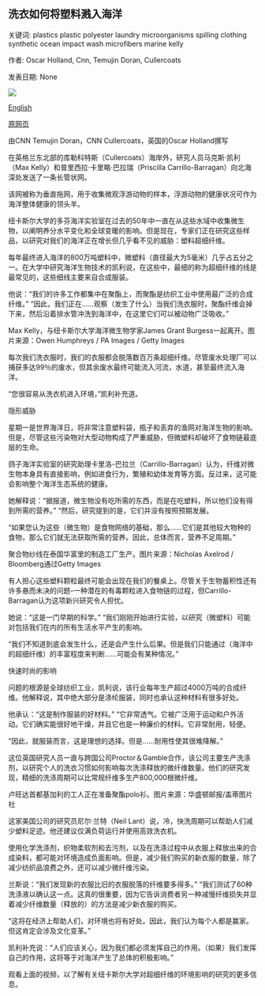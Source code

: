 ## 洗衣如何将塑料溅入海洋

关键词: plastics plastic polyester laundry microorganisms spilling clothing synthetic ocean impact wash microfibers marine kelly

作者: Oscar Holland, Cnn, Temujin Doran, Cullercoats

发表日期: None

![](https://cdn.cnn.com/cnnnext/dam/assets/200605180505-newcastle-marine-biologists-restricted-super-tease.jpg)

[English](How%20laundry%20is%20spilling%20plastics%20into%20the%20ocean.md)

[原网页](https://edition.cnn.com/style/article/laundry-plastics-microfibers-world-oceans-day/index.html)

由CNN Temujin Doran，CNN Cullercoats，英国的Oscar Holland撰写

在英格兰东北部的库勒科特斯（Cullercoats）海岸外，研究人员马克斯·凯利（Max Kelly）和普里西拉·卡里略·巴拉瑞（Priscilla Carrillo-Barragan）向北海深处发送了一条长管状网。

该网被称为垂直拖网，用于收集微观浮游动物的样本，浮游动物的健康状况可作为海洋整体健康的领头羊。

纽卡斯尔大学的多芬海洋实验室在过去的50年中一直在从这些水域中收集微生物，以阐明养分水平变化和全球变暖的影响。但是现在，专家们正在研究这些样品，以研究对我们的海洋正在增长但几乎看不见的威胁：塑料超细纤维。

每年最终进入海洋的800万吨塑料中，微塑料（直径最大为5毫米）几乎占五分之一。在大学中研究海洋生物技术的凯利说，在这些中，最细的称为超细纤维的线是最常见的，这些细线主要来自合成服装。

他说：“我们的许多工作都集中在聚酯上，而聚酯是纺织工业中使用最广泛的合成纤维。” “因此，我们正在……观察（发生了什么）当我们洗衣服时，聚酯纤维会掉下来，然后沿着排水管冲洗到海洋中，在这里它们可以被动物广泛吸收。”

Max Kelly，与纽卡斯尔大学海洋微生物学家James Grant Burgess一起离开。图片来源：Owen Humphreys / PA Images / Getty Images

每次我们洗衣服时，我们的衣服都会脱落数百万条超细纤维。尽管废水处理厂可以捕获多达99％的废水，但其余废水最终可能流入河流，水道，甚至最终流入海洋。

“您很容易从洗衣机进入环境，”凯利补充道。

隐形威胁

星期一是世界海洋日，将非常注意塑料袋，瓶子和丢弃的渔网对海洋生物的影响。但是，尽管这些污染物对大型动物构成了严重威胁，但微塑料却破坏了食物链最底层的生命。

鸽子海洋实验室的研究助理卡里洛-巴拉兰（Carrillo-Barragan）认为，纤维对微生物本身具有直接影响，例如进食行为，繁殖和幼体发育等方面。反过来，这可能会影响整个海洋生态系统的健康。

她解释说：“据报道，微生物没有吃所需的东西，而是在吃塑料，所以他们没有得到所需的营养。” “然后，研究提到的是，它们并没有按照预期发展。

“如果您认为这些（微生物）是食物网络的基础，那么……它们是其他较大物种的食物，那么它们就无法获取所需的营养。因此，总体而言，营养不足周期。”

聚合物纱线在泰国华富里的制造工厂生产。图片来源：Nicholas Axelrod / Bloomberg通过Getty Images

有人担心这些塑料颗粒最终可能会出现在我们的餐桌上。尽管关于生物蓄积性还有许多悬而未决的问题-一种潜在的有毒颗粒进入食物链的过程，但Carrillo-Barragan认为这项新兴研究令人担忧。

她说：“这是一门早期的科学。” “我们刚刚开始进行实验，以研究（微塑料）可能对包括我们在内的所有生活水平产生的影响。

“我们不知道到底会发生什么，还是会产生什么后果。但是我们只能通过（海洋中的超细纤维）的丰富程度来判断……可能会有某种情况。”

快速时尚的影响

问题的根源是全球纺织工业，凯利说，该行业每年生产超过4000万吨的合成纤维。他解释说，其中绝大部分是涤纶服装，同时也承认这种材料有很多好处。

他承认：“这是制作服装的好材料。” “它非常透气。它被广泛用于运动和户外活动。它们确实能很好地干燥，并且它也是一种廉价的材料。它非常耐用，轻便。

“因此，就服装而言，这是理想的选择。但是……耐用性使其很难降解。”

这位英国研究人员一直与跨国公司Proctor＆Gamble合作，该公司主要生产洗涤剂，以研究个人的洗衣习惯如何影响每次洗涤释放的微纤维数量。他们的研究发现，精细的洗涤周期可以比常规纤维多生产800,000根微纤维。

卢旺达首都基加利的工人正在准备聚酯polo衫。图片来源：华盛顿邮报/盖蒂图片社

这家美国公司的研究员尼尔·兰特（Neil Lant）说，冷，快洗周期可以帮助人们减少塑料足迹。他还建议仅满负荷运行并使用高效洗衣机。

使用化学洗涤剂，织物柔软剂和去污剂，以及在洗涤过程中从衣服上释放出来的合成染料，都可能对环境造成负面影响。但是，减少我们购买的新衣服的数量，除了减少纺织品浪费之外，还可以减少微纤维污染。

兰斯说：“我们发现新的衣服比旧的衣服脱落的纤维要多得多。” “我们测试了60种洗涤液以确认这一点。这真的很重要，因为它告诉消费者另一种减慢纤维损失并显着减少纤维数量（释放的）的方法是减少新衣服的购买。

“这将在经济上帮助人们，对环境也将有好处。因此，我们认为每个人都是赢家。但这肯定会涉及文化变革。”

凯利补充说：“人们应该关心，因为我们都必须发挥自己的作用。（如果）我们发挥自己的作用，这将等于对海洋产生了总体的积极影响。”

观看上面的视频，以了解有关纽卡斯尔大学对超细纤维的环境影响的研究的更多信息。